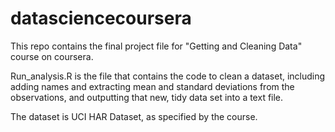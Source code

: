 # datasciencecoursera
This repo contains the final project file for "Getting and Cleaning Data" course on coursera.

Run_analysis.R is the file that contains the code to clean a dataset, including adding names and extracting mean and standard deviations from the observations, and outputting that new, tidy data set into a text file.

The dataset is UCI HAR Dataset, as specified by the course.
